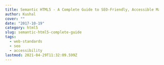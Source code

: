 ```yaml
---
title: Semantic HTML5 - A Complete Guide to SEO-Friendly, Accessible Markup
author: Kushal
cover: ""
date: "2017-10-19"
category: html5
slug: semantic-html5-complete-guide
tags:
  - web-standards
  - seo
  - accessibility
lastmod: 2021-04-29T11:32:09.599Z
---
```

<!--stackedit_data:
eyJoaXN0b3J5IjpbLTE0OTU5MDkwNzgsNDQxOTg2MzUwLC0xOT
k4NTE3MzcwXX0=
-->